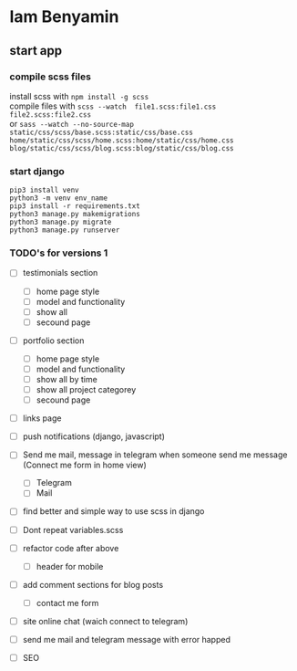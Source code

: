 # Iam Benyamin

## start app

### compile scss files

install scss with ``` npm install -g scss ```\
compile files with ``` scss --watch  file1.scss:file1.css file2.scss:file2.css ```\
or
``` sass --watch --no-source-map static/css/scss/base.scss:static/css/base.css home/static/css/scss/home.scss:home/static/css/home.css blog/static/css/scss/blog.scss:blog/static/css/blog.css ```

### start django

``` pip3 install venv ```\
``` python3 -m venv env_name ```\
``` pip3 install -r requirements.txt ```\
``` python3 manage.py makemigrations ```\
``` python3 manage.py migrate ```\
``` python3 manage.py runserver ```

### TODO's for versions 1

- [ ] testimonials section
    - [ ] home page style
    - [ ] model and functionality
    - [ ] show all
    - [ ] secound page
- [ ] portfolio section
    - [ ] home page style
    - [ ] model and functionality
    - [ ] show all by time
    - [ ] show all project categorey
    - [ ] secound page
- [ ] links page
- [ ] push notifications (django, javascript)
- [ ] Send me mail, message in telegram when someone send me message (Connect me form in home view)
    - [ ] Telegram
    - [ ] Mail
- [ ] find better and simple way to use scss in django
- [ ] Dont repeat variables.scss
- [ ] refactor code after above
    - [ ] header for mobile
- [ ] add comment sections for blog posts
    - [ ] contact me form
- [ ] site online chat (waich connect to telegram)
- [ ] send me mail and telegram message with error happed
- [ ] SEO


<!-- UI modeled on -->
<!-- https://demo.ayroui.com/templates/business-template/ -->
<!-- https://codesandbox.io/s/f78yv4?file=/index.html:231-358 -->
